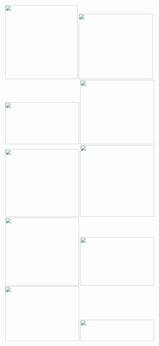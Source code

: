 <img src="https://farm8.staticflickr.com/7111/27053526196_d5dc113856_m.jpg" width="235" height="240">
<img src="https://farm8.staticflickr.com/7368/27053525966_49d22148ed_m.jpg" width="240" height="212">
<img src="https://farm8.staticflickr.com/7124/27053525856_b794c8f31f_m.jpg" width="240" height="136">
<img src="https://farm8.staticflickr.com/7656/27086737825_259535d29a_m.jpg" width="240" height="208">
<img src="https://farm8.staticflickr.com/7133/27086737785_862fb62ef2_m.jpg" width="240" height="219">
<img src="https://farm8.staticflickr.com/7396/27086737705_8b37eca40a_m.jpg" width="240" height="232">
<img src="https://farm8.staticflickr.com/7024/27086737665_79864b3d3a_m.jpg" width="240" height="220">
<img src="https://farm8.staticflickr.com/7212/27086737635_eab91b405c_m.jpg" width="240" height="157">
<img src="https://farm8.staticflickr.com/7407/27086737595_fb1a809c37_m.jpg" width="240" height="177">
<img src="https://farm8.staticflickr.com/7725/27086737575_f44fbb2c89_m.jpg" width="240" height="69">
